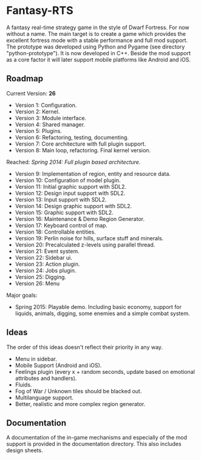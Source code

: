 # Fantasy-RTS

A fantasy real-time strategy game in the style of Dwarf Fortress. For now without a name. The main target is to create a game which provides the excellent fortress mode with a stable performance and full mod support. The prototype was developed using Python and Pygame (see directory "python-prototype"). It is now developed in C++. Beside the mod support as a core factor it will later support mobile platforms like Android and iOS.

## Roadmap

Current Version: **26**

- Version 1: Configuration.
- Version 2: Kernel.
- Version 3: Module interface.
- Version 4: Shared manager.
- Version 5: Plugins.
- Version 6: Refactoring, testing, documenting.
- Version 7: Core architecture with full plugin support.
- Version 8: Main loop, refactoring. Final kernel version.

Reached: *Spring 2014: Full plugin based architecture.*

- Version 9: Implementation of region, entity and resource data.
- Version 10: Configuration of model plugin.
- Version 11: Initial graphic support with SDL2. 
- Version 12: Design input support with SDL2.
- Version 13: Input support with SDL2.
- Version 14: Design graphic support with SDL2.
- Version 15: Graphic support with SDL2.
- Version 16: Maintenance & Demo Region Generator.
- Version 17: Keyboard control of map.
- Version 18: Controllable entities.
- Version 19: Perlin noise for hills, surface stuff and minerals.
- Version 20: Precalculated z-levels using parallel thread.
- Version 21: Event system.
- Version 22: Sidebar ui.
- Version 23: Action plugin.
- Version 24: Jobs plugin.
- Version 25: Digging.
- Version 26: Menu

Major goals:

- Spring 2015: Playable demo. Including basic economy, support for liquids, animals, digging, some enemies and a simple combat system.

## Ideas

The order of this ideas doesn't reflect their priority in any way.

- Menu in sidebar.
- Mobile Support (Android and iOS).
- Feelings plugin (every x + random seconds, update based on emotional attributes and handlers).
- Fluids.
- Fog of War / Unknown tiles should be blacked out.
- Multilanguage support.
- Better, realistic and more complex region generator.

## Documentation

A documentation of the in-game mechanisms and especially of the mod support is provided in the documentation directory. This also includes design sheets.
